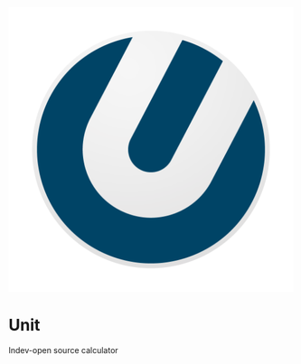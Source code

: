 [![Unit Logo](https://raw.githubusercontent.com/Binate/Unit/master/public/Unit-Tilt.png)](https://github.com/Binate/Unit)

# Unit
Indev-open source calculator
